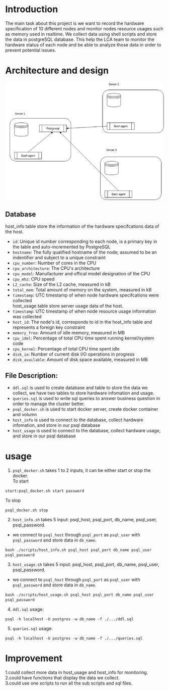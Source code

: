# Introduction
The main task about this project is we want to record the hardware specification of 10 different nodes and monitor nodes resource usages such as memory
used in realtime. We collect data using shell scripts and store the data in postgreSQL database. This help the LCA team to monitor the hardware status
of each node and be able to analyze those data in order to prevent potential issues.  
  
# Architecture and design
![my image](./assets/arch.png) 
## Database  
host_info table store the information of the hardware specifcations data of the host.  
* `id`: Unique id number corresponding to each node, is a primary key in the table and auto-incremented by PostgreSQL
* `hostname`: The fully qualified hostname of the node; assumed to be an indentifier and subject to a unique constraint
* `cpu_number`: Number of cores in the CPU
* `cpu_architecture`: The CPU's architecture
* `cpu_model`: Manufacturer and offical model designation of the CPU
* `cpu_mhz`: CPU speed
* `L2_cache`: Size of the L2 cache, measured in kB
* `total_mem`: Total amount of memory on the system, measured in kB
* `timestamp`: UTC timestamp of when node hardware specifcations were collected  
host_usage table store server usage data of the host.  
* `timestamp`: UTC timestamp of when node resource usage information was collected
* `host_id`: The node's id, corresponds to id in the host_info table and represents a foreign key constraint
* `memory_free`: Amount of idle memory, measured in MB
* `cpu_idel`: Percentage of total CPU time spent running kernel/system code
* `cpu_kernel`: Percentage of total CPU time spent idle
* `disk_io`: Number of current disk I/O operations in progress
* `disk_available`: Amount of disk space available, measured in MB  
## File Description:  
* `ddl.sql` is used to create database and table to store the data we collect, we have two tables to store hardware infomation and usage.  
* `queries.sql` is used to write sql queries to answer business question in order to manage the cluster better.  
* `psql_docker.sh` is used to start docker server, create docker container and volumn  
* `host_info` is used to connect to the database, collect hardware infomation, and store in our psql database  
* `host_usage` is used to connect to the database, collect hardware usage, and store in our psql database  
  
# usage
1. `psql_docker.sh` takes 1 to 2 inputs, it can be either start or stop the docker.  
To start
```
start:psql_docker.sh start password
```
To stop
```
psql_docker.sh stop
```  

2. `host_info.sh` takes 5 input: psql_host, psql_port, db_name, psql_user, psql_password.  
 * we connect to `psql_host` through `psql_port` as `psql_user` with `psql_password` and store data in `db_name`.  
```
bash ./scripts/host_info.sh psql_host psql_port db_name psql_user psql_password
```  
 
3. `host_usage.sh` takes 5 input: psql_host, psql_port, db_name, psql_user, psql_password.
 * we connect to `psql_host` through `psql_port` as `psql_user` with `psql_password` and store data in `db_name`.  
```
bash ./scripts/host_usage.sh psql_host psql_port db_name psql_user psql_password
```  
 
4. `ddl.sql` usage:  
```
psql -h localhost -U postgres -w db_name -f ./.../ddl.sql
```  

5. `queries.sql` usage:  
```
psql -h localhost -U postgres -w db_name -f ./.../queries.sql
```  
# Improvement  
1.could collect more data in host_usage and host_info for monitoring.  
2.could have functions that display the data we collect.  
3.could use one scripts to run all the sub scripts and sql files.  
